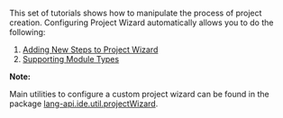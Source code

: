 [//]: # (title: Project Wizard Tutorial)

<!-- Copyright 2000-2022 JetBrains s.r.o. and other contributors. Use of this source code is governed by the Apache 2.0 license that can be found in the LICENSE file. -->

This set of tutorials shows how to manipulate the process of project creation.
Configuring Project Wizard automatically allows you to do the following:

1. [Adding New Steps to Project Wizard](adding_new_steps.md)
2. [Supporting Module Types](module_types.md)

**Note:**

Main utilities to configure a custom project wizard can be found in the package
[lang-api.ide.util.projectWizard](%gh-ic%/platform/lang-api/src/com/intellij/ide/util/projectWizard).
